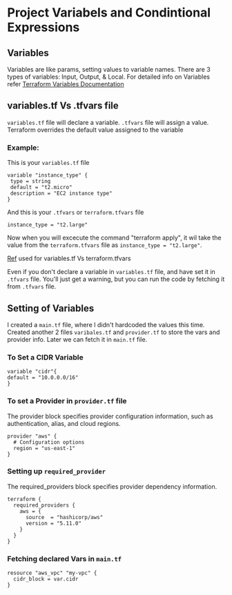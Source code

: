 # Project Variabels and Condintional Expressions

## Variables
Variables are like params, setting values to variable names.
There are 3 types of variables: Input, Output, & Local.
For detailed info on Variables refer [Terraform Variables Documentation](https://developer.hashicorp.com/terraform/language/values)

## variables.tf Vs .tfvars file
`variables.tf` file will declare a variable.
`.tfvars` file will assign a value.
Terraform overrides the default value assigned to the variable
 
### Example:
This is your `variables.tf` file

```hcl
variable "instance_type" {
 type = string
 default = "t2.micro"
 description = "EC2 instance type"
}
```

And this is your `.tfvars` or `terraform.tfvars` file

```
instance_type = "t2.large"
```
Now when you will excecute the command "terraform apply", it wil take the value from the `terraform.tfvars` file as `instance_type = "t2.large"`.

[Ref](https://spacelift.io/blog/terraform-tfvars) used for variables.tf Vs terraform.tfvars


Even if you don't declare a variable in `variables.tf` file, and have set it in `.tfvars` file. You'll just get a warning, but you can run the code by fetching it from `.tfvars` file.

## Setting of Variables
I created a `main.tf` file, where I didn't hardcoded the values this time.
Created another 2 files `varibales.tf` and `provider.tf` to store the vars and provider info.
Later we can fetch it in `main.tf` file.

### To Set a CIDR Variable 

```hcl
variable "cidr"{
default = "10.0.0.0/16"
}
```

### To set a Provider in `provider.tf` file
The provider block specifies provider configuration information, such as authentication, alias, and cloud regions. 

```
provider "aws" {
  # Configuration options
  region = "us-east-1"
}
```

### Setting up `required_provider`
The required_providers block specifies provider dependency information. 

```hcl
terraform {
  required_providers {
    aws = {
      source  = "hashicorp/aws"
      version = "5.11.0"
    }
  }
}
```

### Fetching declared Vars in `main.tf`

```hcl
resource "aws_vpc" "my-vpc" {
  cidr_block = var.cidr
}
```
